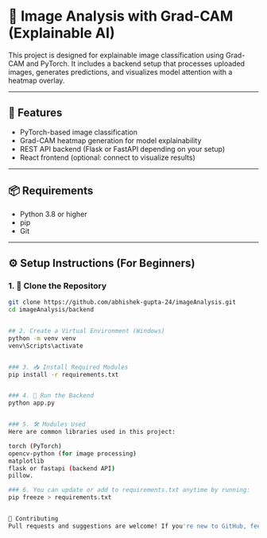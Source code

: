 # 🧠 Image Analysis with Grad-CAM (Explainable AI)

This project is designed for explainable image classification using Grad-CAM and PyTorch. It includes a backend setup that processes uploaded images, generates predictions, and visualizes model attention with a heatmap overlay.

---

## 🚀 Features

- PyTorch-based image classification
- Grad-CAM heatmap generation for model explainability
- REST API backend (Flask or FastAPI depending on your setup)
- React frontend (optional: connect to visualize results)
  
---

## 📦 Requirements

- Python 3.8 or higher
- pip
- Git

---

## ⚙️ Setup Instructions (For Beginners)

### 1. 📁 Clone the Repository

```bash
git clone https://github.com/abhishek-gupta-24/imageAnalysis.git
cd imageAnalysis/backend


## 2. Create a Virtual Environment (Windows)
python -m venv venv
venv\Scripts\activate


### 3. 📥 Install Required Modules
pip install -r requirements.txt


### 4. 🧪 Run the Backend
python app.py


### 5. 🛠️ Modules Used
Here are common libraries used in this project:

torch (PyTorch)
opencv-python (for image processing)
matplotlib
flask or fastapi (backend API)
pillow.

### 6. You can update or add to requirements.txt anytime by running:
pip freeze > requirements.txt


🤝 Contributing
Pull requests and suggestions are welcome! If you're new to GitHub, feel free to fork this repo and try things out.
